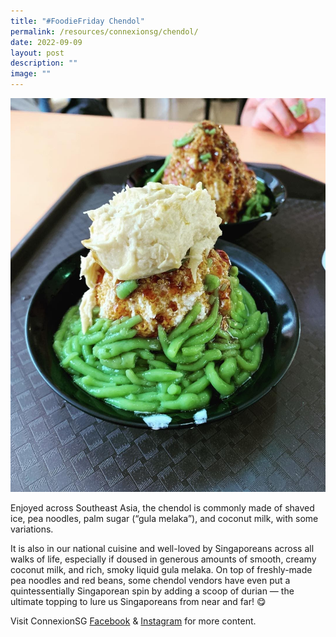 ```yaml
---
title: "#FoodieFriday Chendol"
permalink: /resources/connexionsg/chendol/
date: 2022-09-09
layout: post
description: ""
image: ""
---
```

![](/images/connexionsg/2022/chendol-nyonya-chendol.jpg)

Enjoyed across Southeast Asia, the chendol is commonly made of shaved ice, pea noodles, palm sugar (“gula melaka”), and coconut milk, with some variations.  
  
It is also in our national cuisine and well-loved by Singaporeans across all walks of life, especially if doused in generous amounts of smooth, creamy coconut milk, and rich, smoky liquid gula melaka. On top of freshly-made pea noodles and red beans, some chendol vendors have even put a quintessentially Singaporean spin by adding a scoop of durian — the ultimate topping to lure us Singaporeans from near and far! 😋  

Visit ConnexionSG [Facebook](https://www.facebook.com/ConnexionSG) & [Instagram](https://www.instagram.com/connexionsg/) for more content.